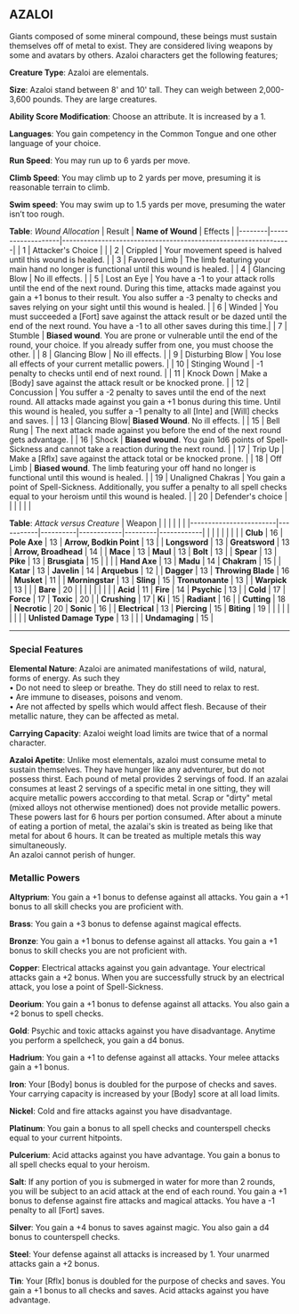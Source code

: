 
## AZALOI
Giants composed of some mineral compound, these beings must sustain themselves off of metal to exist. They are considered living weapons by some and avatars by others. Azaloi characters get the following features;

**Creature Type**: Azaloi are elementals.

**Size**: Azaloi stand between 8' and 10' tall. They can weigh between 2,000-3,600 pounds. They are large creatures.

**Ability Score Modification**: Choose an attribute. It is increased by a 1.

**Languages**: You gain competency in the Common Tongue and one other language of your choice.

**Run Speed**: You may run up to 6 yards per move.

**Climb Speed**: You may climb up to 2 yards per move, presuming it is reasonable terrain to climb.

**Swim speed**: You may swim up to 1.5 yards per move, presuming the water isn’t too rough.

**Table**: *Wound Allocation*
| Result | **Name of Wound** | Effects                                                        |
|--------|-------------------|----------------------------------------------------------------|
|   1    | Attacker's Choice |                                                                |
|   2    | Crippled          | Your movement speed is halved until this wound is healed.      |
|   3    | Favored Limb      | The limb featuring your main hand no longer is functional until this wound is healed. |
|   4    | Glancing Blow     | No ill effects. |
|   5    | Lost an Eye       | You have a -1 to your attack rolls until the end of the next round. During this time, attacks made against you gain a +1 bonus to their result. You also suffer a -3 penalty to checks and saves relying on your sight until this wound is healed. |
|   6    | Winded            | You must succeeded a [Fort] save against the attack result or be dazed until the end of the next round. You have a -1 to all other saves during this time.|
|   7    | Stumble | **Biased wound**. You are prone or vulnerable until the end of the round, your choice. If you already suffer from one, you must choose the other. |
|   8    | Glancing Blow     | No ill effects.                                     |
|   9    | Disturbing Blow   | You lose all effects of your current metallic powers. |
|   10   | Stinging Wound    | -1 penalty to checks until end of next round. |
|   11   | Knock Down | Make a [Body] save against the attack result  or be knocked prone. |
|   12   | Concussion | You suffer a -2 penalty to saves until the end of the next round. All attacks made against you gain a +1 bonus during this time. Until this wound is healed, you suffer a -1 penalty to all [Inte] and [Will] checks and saves. |
|   13   | Glancing Blow| **Biased Wound**. No ill effects. |
|   15   | Bell Rung | The next attack made against you before the end of the next round gets advantage.  |
|   16   | Shock | **Biased wound**. You gain 1d6 points of Spell-Sickness and cannot take a reaction during the next round. |
|   17   | Trip Up           | Make a [Rflx] save against the attack total or be knocked prone.                                  |
|   18   | Off Limb | **Biased wound**. The limb featuring your off hand no longer is functional until this wound is healed. |
|   19   | Unaligned Chakras | You gain a point of Spell-Sickness. Additionally, you suffer a penalty to all spell checks equal to your heroism until this wound is healed. |
|   20   | Defender's choice |                                   |
|        |                                                |                                   |

**Table**: *Attack versus Creature*
| Weapon                 |          |            |         |            |         |
|------------------------|-----------|----------|------------|---------|------------|
|                        |          |            |         |            |         |
| **Club**                   | 16   | **Pole Axe** | 13     | **Arrow, Bodkin Point**    | 13    |
| **Longsword**              | 13    | **Greatsword** | 13     | **Arrow, Broadhead**    | 14    |
| **Mace**                   | 13    | **Maul** | 13     | **Bolt** | 13    |
| **Spear**                  | 13     | **Pike** | 13     | **Brusgiata** | 15     |  |     |
| **Hand Axe**               | 13     | **Madu** | 14     | **Chakram** | 15    |
| **Katar**                  | 13     | **Javelin** | 14    | **Arquebus** | 12    |
| **Dagger**                 | 13     | **Throwing Blade** | 16  | **Musket** | 11    |
| **Morningstar**            | 13     | **Sling** | 15    | **Tronutonante** | 13    |
| **Warpick**                | 13     |           |       | **Bare** | 20 |
|                        |           |          |            |         |            |
| **Acid**                   | 11     | **Fire** | 14     | **Psychic** | 13     |
| **Cold**                   | 17     | **Force** | 17     | **Toxic**  | 20     |
| **Crushing**               | 17     | **Ki** | 15   | **Radiant** | 16    |
| **Cutting**                | 18     | **Necrotic** | 20     | **Sonic** | 16    |
| **Electrical**             | 13     | **Piercing** | 15     | **Biting** | 19    |
|                        |           |          |            |         |            |
| **Unlisted Damage Type** | 13 | |  | **Undamaging** | 15 |

-----
### Special Features

**Elemental Nature**: Azaloi are animated manifestations of wild, natural, forms of energy. As such they  
 • Do not need to sleep or breathe. They do still need to relax to rest.  
 • Are immune to diseases, poisons and venom.  
 • Are not affected by spells which would affect flesh. Because of their metallic nature, they can be affected as metal.

**Carrying Capacity**: Azaloi weight load limits are twice that of a normal character.

**Azaloi Apetite**: Unlike most elementals, azaloi must consume metal to sustain themselves. They have hunger like any adventurer, but do not possess thirst. Each pound of metal provides 2 servings of food. If an azalai consumes at least 2 servings of a specific metal in one sitting, they will acquire metallic powers acccording to that metal. Scrap or "dirty" metal (mixed alloys not otherwise mentioned) does not provide metallic powers. These powers last for 6 hours per portion consumed. After about a minute of eating a portion of metal, the azalai's skin is treated as being like that metal for about 6 hours. It can be treated as multiple metals this way simultaneously.  
An azaloi cannot perish of hunger.

### Metallic Powers

**Altyprium**: You gain a +1 bonus to defense against all attacks. You gain a +1 bonus to all skill checks you are proficient with.

**Brass**: You gain a +3 bonus to defense against magical effects.

**Bronze**: You gain a +1 bonus to defense against all attacks. You gain a +1 bonus to skill checks you are not proficient with.

**Copper**: Electrical attacks against you gain advantage. Your electrical attacks gain a +2 bonus. When you are successfully struck by an electrical attack, you lose a point of Spell-Sickness.

**Deorium**: You gain a +1 bonus to defense against all attacks. You also gain a +2 bonus to spell checks.

**Gold**: Psychic and toxic attacks against you have disadvantage. Anytime you perform a spellcheck, you gain a d4 bonus.

**Hadrium**: You gain a +1 to defense against all attacks. Your melee attacks gain a +1 bonus.

**Iron**: Your [Body] bonus is doubled for the purpose of checks and saves. Your carrying capacity is increased by your [Body] score at all load limits.

**Nickel**: Cold and fire attacks against you have disadvantage.

**Platinum**: You gain a bonus to all spell checks and counterspell checks equal to your current hitpoints.

**Pulcerium**: Acid attacks against you have advantage. You gain a bonus to all spell checks equal to your heroism.

**Salt**: If any portion of you is submerged in water for more than 2 rounds, you will be subject to an acid attack at the end of each round. You gain a +1 bonus to defense against fire attacks and magical attacks. You have a -1 penalty to all [Fort] saves.

**Silver**: You gain a +4 bonus to saves against magic. You also gain a d4 bonus to counterspell checks.

**Steel**: Your defense against all attacks is increased by 1. Your unarmed attacks gain a +2 bonus.

**Tin**: Your [Rflx] bonus is doubled for the purpose of checks and saves. You gain a +1 bonus to all checks and saves. Acid attacks against you have advantage.
